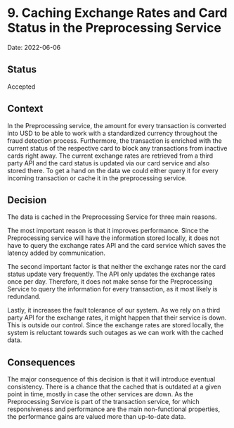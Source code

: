 # 9. Caching Exchange Rates and Card Status in the Preprocessing Service


Date: 2022-06-06

## Status

Accepted

## Context

In the Preprocessing service, the amount for every transaction is converted into USD
to be able to work with a standardized currency throughout the fraud detection process.
Furthermore, the transaction is enriched with the current status of the respective card to block
any transactions from inactive cards right away.
The current exchange rates are retrieved from a third party API and the card status is updated
via our card service and also stored there.
To get a hand on the data we could either query it for every incoming transaction or
cache it in the preprocessing service.
## Decision
The data is cached in the Preprocessing Service for three main reasons.

The most important reason is that it improves performance. Since the Preprocessing service
will have the information stored locally, it does not have to query the exchange rates API and
the card service which saves the latency added by communication.

The second important factor is that neither the exchange rates nor the card status update very frequently.
The API only updates the exchange rates once per day. Therefore, it does not make sense for the Preprocessing
Service to query the information for every transaction, as it most likely is redundand.


Lastly, it increases the fault tolerance of our system. As we rely on a third party API for the
exchange rates, it might happen that their service is down. This is outside our control.
Since the exchange rates are stored locally, the system is reluctant towards such outages as we
can work with the cached data.


## Consequences
The major consequence of this decision is that it will introduce eventual consistency. There is
a chance that the cached that is outdated at a given point in time, mostly in case the other services are down.
As the Preprocessing Service is part of the transaction service, for which responsiveness and performance
are the main non-functional properties, the performance gains are valued more than up-to-date data.